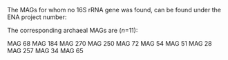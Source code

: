 The MAGs for whom no 16S rRNA gene was found, 
can be found under the ENA project number: 


The corresponding archaeal MAGs are (*n*=11): 

MAG 68
MAG 184
MAG 270
MAG 250
MAG 72
MAG 54
MAG 51
MAG 28
MAG 257
MAG 34
MAG 65




